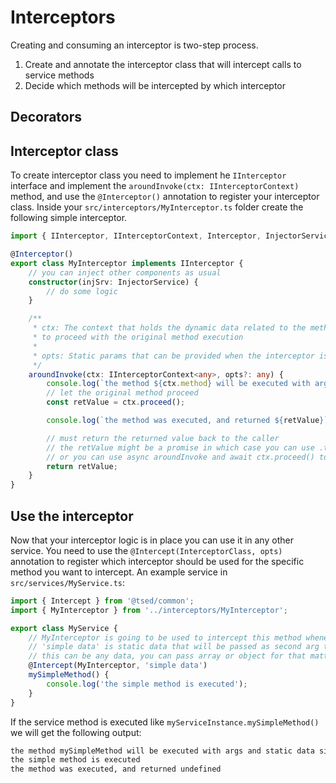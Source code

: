 # Interceptors

Creating and consuming an interceptor is two-step process.

1. Create and annotate the interceptor class that will intercept calls to service methods
2. Decide which methods will be intercepted by which interceptor

## Decorators

<ApiList query="module == '@tsed/di' && symbolType === 'decorator'" />

## Interceptor class

To create interceptor class you need to implement he `IInterceptor` interface and implement the
`aroundInvoke(ctx: IInterceptorContext)` method, and use the `@Interceptor()` annotation to register your interceptor class. Inside your `src/interceptors/MyInterceptor.ts` folder create the following simple interceptor.

```typescript
import { IInterceptor, IInterceptorContext, Interceptor, InjectorService } from '@tsed/common';

@Interceptor()
export class MyInterceptor implements IInterceptor {
    // you can inject other components as usual
    constructor(injSrv: InjectorService) {
        // do some logic
    }

    /**
     * ctx: The context that holds the dynamic data related to the method execution and the proceed method 
     * to proceed with the original method execution 
     * 
     * opts: Static params that can be provided when the interceptor is attached to a specific method 
     */
    aroundInvoke(ctx: IInterceptorContext<any>, opts?: any) {
        console.log(`the method ${ctx.method} will be executed with args ${ctx.args} and static data ${opts}`);
        // let the original method proceed
        const retValue = ctx.proceed();

        console.log(`the method was executed, and returned ${retValue}`);

        // must return the returned value back to the caller
        // the retValue might be a promise in which case you can use .then to chain other code logic
        // or you can use async aroundInvoke and await ctx.proceed() to execute the code in linear fashion
        return retValue;
    }
}
```

## Use the interceptor

Now that your interceptor logic is in place you can use it in any other service. You need to use the `@Intercept(InterceptorClass, opts)` annotation to register which interceptor should be used for the specific method you want to intercept. An example service in `src/services/MyService.ts`:

```typescript
import { Intercept } from '@tsed/common';
import { MyInterceptor } from '../interceptors/MyInterceptor';

export class MyService {
    // MyInterceptor is going to be used to intercept this method whenever called
    // 'simple data' is static data that will be passed as second arg the the interceptor aroundInvoke
    // this can be any data, you can pass array or object for that matter
    @Intercept(MyInterceptor, 'simple data')
    mySimpleMethod() {
        console.log('the simple method is executed');
    }
}
```

If the service method is executed like `myServiceInstance.mySimpleMethod()` we will get the following output:

```bash
the method mySimpleMethod will be executed with args and static data simple data
the simple method is executed
the method was executed, and returned undefined
```
